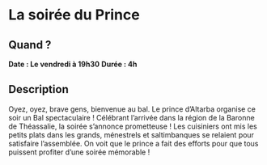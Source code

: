 # La soirée du Prince

## Quand ?
**Date : Le vendredi à 19h30**
**Durée  : 4h**

## Description
Oyez, oyez, brave gens, bienvenue au bal. Le prince d’Altarba organise ce soir
un Bal spectaculaire ! Célébrant l’arrivée dans la région de la Baronne de
Théassalie, la soirée s’annonce prometteuse ! Les cuisiniers ont mis les
petits plats dans les grands, ménestrels et saltimbanques se relaient pour
satisfaire l’assemblée. On voit que le prince a fait des efforts pour que tous
puissent profiter d’une soirée mémorable !
